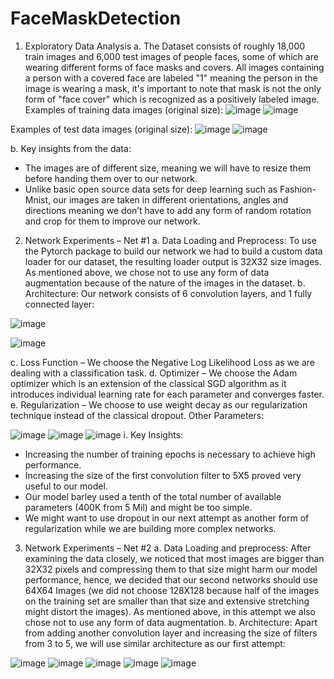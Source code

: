 # FaceMaskDetection

1.	Exploratory Data Analysis
a.	The Dataset consists of roughly 18,000 train images and 6,000 test images of people faces, some of which are wearing different forms of face masks and covers.
All images containing a person with a covered face are labeled "1" meaning the person in the image is wearing a mask, it's important to note that mask is not the only form of "face cover" which is recognized as a positively labeled image.
Examples of training data images (original size):
![image](https://user-images.githubusercontent.com/26842519/94170473-cc0b5400-fe98-11ea-90a2-3d1c9209ff62.png)
![image](https://user-images.githubusercontent.com/26842519/94170490-d1689e80-fe98-11ea-962d-a10b9f55cdd8.png)


Examples of test data images (original size):
![image](https://user-images.githubusercontent.com/26842519/94170515-d9284300-fe98-11ea-93d1-56ed5fb485f1.png)
![image](https://user-images.githubusercontent.com/26842519/94170523-db8a9d00-fe98-11ea-85ad-2a12587017d4.png)

b.	Key insights from the data:
-	The images are of different size, meaning we will have to resize them before handing them over to our network.
-	Unlike basic open source data sets for deep learning such as Fashion-Mnist, our images are taken in different orientations, angles and directions meaning we don’t have to add any form of random rotation and crop for them to improve our network.
2.	Network Experiments – Net #1
a.	Data Loading and Preprocess:
To use the Pytorch package to build our network we had to build a custom data loader for our dataset, the resulting loader output is 32X32 size images.
As mentioned above, we chose not to use any form of data augmentation because of the nature of the images in the dataset.
b.	Architecture:
Our network consists of 6 convolution layers, and 1 fully connected layer:

![image](https://user-images.githubusercontent.com/26842519/94170553-e3e2d800-fe98-11ea-8215-54a73a841400.png)

![image](https://user-images.githubusercontent.com/26842519/94170568-e80ef580-fe98-11ea-8040-4a9afc3aec02.png)

c.	Loss Function – We choose the Negative Log Likelihood Loss as we are dealing with a classification task.
d.	Optimizer – We choose the Adam optimizer which is an extension of the classical SGD algorithm as it introduces individual learning rate for each parameter and converges faster.
e.	Regularization – We choose to use weight decay as our regularization technique instead of the classical dropout.
Other Parameters:

![image](https://user-images.githubusercontent.com/26842519/94170592-ee9d6d00-fe98-11ea-94c8-f5a91b190f2e.png)
![image](https://user-images.githubusercontent.com/26842519/94170629-f9f09880-fe98-11ea-929d-728b321472cf.png)
![image](https://user-images.githubusercontent.com/26842519/94170652-feb54c80-fe98-11ea-982e-232fdad89c6b.png)
i.	Key Insights:
-	Increasing the number of training epochs is necessary to achieve high performance. 
-	Increasing the size of the first convolution filter to 5X5 proved very useful to our model.
-	Our model barley used a tenth of the total number of available parameters (400K from 5 Mil) and might be too simple.
-	We might want to use dropout in our next attempt as another form of regularization while we are building more complex networks.

3.	Network Experiments – Net #2
a.	Data Loading and preprocess:
After examining the data closely, we noticed that most images are bigger than 32X32 pixels and compressing them to that size might harm our model performance, hence, we decided that our second networks should use 64X64 Images (we did not choose 128X128 because half of the images on the training set are smaller than that size and extensive stretching might distort the images).
As mentioned above, in this attempt we also chose not to use any form of data augmentation.
b.	Architecture:
Apart from adding another convolution layer and increasing the size of filters from 3 to 5, we will use similar architecture as our first attempt:

![image](https://user-images.githubusercontent.com/26842519/94170672-04ab2d80-fe99-11ea-8834-1c86a99397dc.png)
![image](https://user-images.githubusercontent.com/26842519/94170690-08d74b00-fe99-11ea-8b74-cab74332b388.png)
![image](https://user-images.githubusercontent.com/26842519/94170706-0ecd2c00-fe99-11ea-9eb8-2d0b293816c5.png)
![image](https://user-images.githubusercontent.com/26842519/94170733-18569400-fe99-11ea-93c6-fd11c878a414.png)
![image](https://user-images.githubusercontent.com/26842519/94170775-24daec80-fe99-11ea-8e14-68547c8c80db.png)
